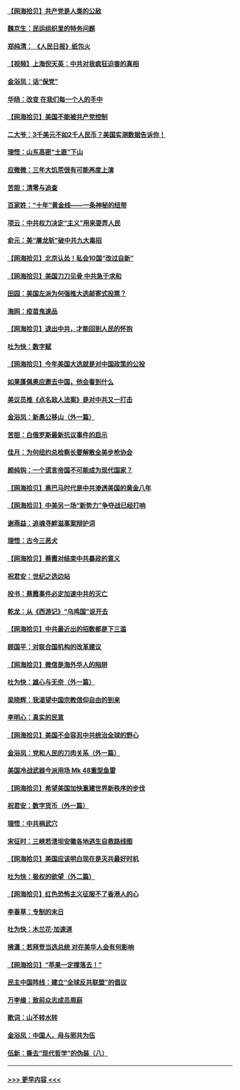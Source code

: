 #### [【网海拾贝】共产党是人类的公敌](../pages/nsc993/n12363182.md?t=08290103) 
#### [魏京生：民运组织里的特务问题](../pages/nsc993/n12363010.md?t=08290103) 
#### [郑纯清： 《人民日报》纸包火](../pages/nsc993/n12362706.md?t=08290103) 
#### [【视频】上海倪天英：中共对我疯狂迫害的真相](../pages/nsc993/n12356341.md?t=08290103) 
#### [金浴凤：话“保党”](../pages/nsc993/n12361867.md?t=08290103) 
#### [华旸：改变 在我们每一个人的手中](../pages/nsc993/n12361774.md?t=08290103) 
#### [【网海拾贝】美国不能被共产党控制](../pages/nsc993/n12360271.md?t=08290103) 
#### [二大爷：3千美元不如2千人民币？美国实测数据告诉你！](../pages/nsc993/n12358563.md?t=08290103) 
#### [理悟：山东高密“土匪”下山](../pages/nsc993/n12358535.md?t=08290103) 
#### [应微微：三年大饥荒很有可能再度上演](../pages/nsc993/n12358523.md?t=08290103) 
#### [苦胆：清零与追查](../pages/nsc993/n12358501.md?t=08290103) 
#### [百家姓：“十年”黄金线——一条神秘的纽带](../pages/nsc993/n12358319.md?t=08290103) 
#### [项云：中共权力决定“主义”用来耍弄人民](../pages/nsc993/n12358172.md?t=08290103) 
#### [俞元：美“屠龙斩”破中共九大毒招](../pages/nsc993/n12357822.md?t=08290103) 
#### [【网海拾贝】北京认怂！私会10国“改过自新”](../pages/nsc993/n12357784.md?t=08290103) 
#### [【网海拾贝】美国刀刀见骨 中共急于求和](../pages/nsc993/n12355511.md?t=08290103) 
#### [田园：美国左派为何强推大选邮寄式投票？](../pages/nsc993/n12352963.md?t=08290103) 
#### [海网：疫苗鬼速品](../pages/nsc993/n12354438.md?t=08290103) 
#### [【网海拾贝】退出中共，才能回到人民的怀抱](../pages/nsc993/n12352634.md?t=08290103) 
#### [吐为快：数字赋](../pages/nsc993/n12352317.md?t=08290103) 
#### [【网海拾贝】今年美国大选就是对中国政策的公投](../pages/nsc993/n12350973.md?t=08290103) 
#### [如果蓬佩奥应邀去中国，他会看到什么](../pages/nsc993/n12350945.md?t=08290103) 
#### [美议员推《点名敌人法案》是对中共又一打击](../pages/nsc993/n12350765.md?t=08290103) 
#### [金浴凤：新愚公移山（外一篇）](../pages/nsc993/n12350253.md?t=08290103) 
#### [苦胆：白俄罗斯最新抗议事件的启示](../pages/nsc993/n12349989.md?t=08290103) 
#### [佳月：为何纽约总检察长要解散全美步枪协会](../pages/nsc993/n12349939.md?t=08290103) 
#### [颜纯钩：一个谎言帝国不可能成为现代国家？](../pages/nsc993/n12349898.md?t=08290103) 
#### [【网海拾贝】奥巴马时代是中共渗透美国的黄金八年](../pages/nsc993/n12349284.md?t=08290103) 
#### [【网海拾贝】中美另一场“新势力”争夺战已经打响](../pages/nsc993/n12346998.md?t=08290103) 
#### [谢燕益：追魂寻衅滋事案辩护词](../pages/nsc993/n12346892.md?t=08290103) 
#### [理悟：古今三恶犬](../pages/nsc993/n12345190.md?t=08290103) 
#### [【网海拾贝】蔡霞对结束中共暴政的意义](../pages/nsc993/n12344263.md?t=08290103) 
#### [祝君安：世纪之选边站](../pages/nsc993/n12342382.md?t=08290103) 
#### [投书：蔡霞事件必定加速中共的灭亡](../pages/nsc993/n12341881.md?t=08290103) 
#### [乾龙：从《西游记》“乌鸡国”说开去](../pages/nsc993/n12341690.md?t=08290103) 
#### [【网海拾贝】中共最近出的招数都是下三滥](../pages/nsc993/n12341593.md?t=08290103) 
#### [顾国平：对联合国机构的改革建议](../pages/nsc993/n12339928.md?t=08290103) 
#### [【网海拾贝】微信是海外华人的陷阱](../pages/nsc993/n12338868.md?t=08290103) 
#### [吐为快：雄心与无奈（外一篇）](../pages/nsc993/n12338132.md?t=08290103) 
#### [梁晓辉：我渴望中国宗教信仰自由的到来](../pages/nsc993/n12336657.md?t=08290103) 
#### [李明心：真实的民意](../pages/nsc993/n12336089.md?t=08290103) 
#### [【网海拾贝】美国不会容忍中共统治全球的野心](../pages/nsc993/n12336063.md?t=08290103) 
#### [金浴凤：党和人民的刀肉关系（外一篇）](../pages/nsc993/n12335834.md?t=08290103) 
#### [美国冷战武器今派用场 Mk 48重型鱼雷](../pages/nsc993/n12335354.md?t=08290103) 
#### [【网海拾贝】希望美国加快重建世界新秩序的步伐](../pages/nsc993/n12334224.md?t=08290103) 
#### [祝君安：数字货币（外一篇）](../pages/nsc993/n12334186.md?t=08290103) 
#### [理悟：中共祸武穴](../pages/nsc993/n12333962.md?t=08290103) 
#### [宋征时：三峡若溃坝安徽各地逃生自救路线图](../pages/nsc993/n12332450.md?t=08290103) 
#### [【网海拾贝】美国应该明白现在是灭共最好时机](../pages/nsc993/n12332313.md?t=08290103) 
#### [吐为快：极权的欲望（外二篇）](../pages/nsc993/n12332089.md?t=08290103) 
#### [【网海拾贝】红色恐怖主义征服不了香港人的心](../pages/nsc993/n12329296.md?t=08290103) 
#### [李春草：专制的末日](../pages/nsc993/n12329079.md?t=08290103) 
#### [吐为快：木兰花‧加速道](../pages/nsc993/n12327366.md?t=08290103) 
#### [拂潇：若拜登当选总统 对在美华人会有何影响](../pages/nsc993/n12295996.md?t=08290103) 
#### [【网海拾贝】“苹果一定撑落去！”](../pages/nsc993/n12326784.md?t=08290103) 
#### [民主中国阵线：建立“全球反共联盟”的倡议](../pages/nsc993/n12324177.md?t=08290103) 
#### [万李缘：致前众志成员周庭](../pages/nsc993/n12324635.md?t=08290103) 
#### [歌词：山不转水转](../pages/nsc993/n12324599.md?t=08290103) 
#### [金浴凤：中国人，毋与邪共为伍](../pages/nsc993/n12324257.md?t=08290103) 
#### [伍新：撕去“现代哲学”的伪装（八）](../pages/nsc993/n12324188.md?t=08290103) 

----
#### [ >>> 更早内容 <<< ](../indexes/nsc993-earlier.md)
